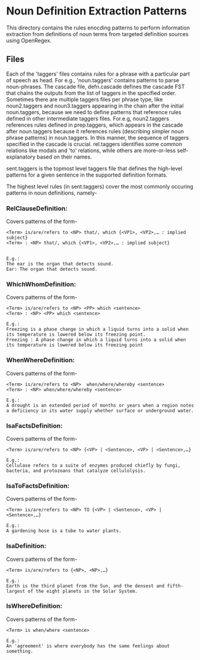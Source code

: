 # Noun Definition Extraction Patterns

This directory contains the rules enocding patterns to perform information extraction from definitions of noun terms from targeted definition sources using OpenRegex.

## Files

Each of the 'taggers' files contains rules for a phrase with a particular part of speech as head. For e.g., 'noun.taggers' contains patterns to parse noun-phrases. 
The cascade file, defn.cascade defines the cascade FST that chains the outputs from the list of taggers in the specified order.
Sometimes there are multiple taggers files per phrase type, like noun2.taggers and noun3.taggers appearing in the chain after the initial noun.taggers, because we need to define patterns that reference rules defined in other intermediate taggers files. For.e.g, noun2.taggers references rules defined in prep.taggers, which appears in the cascade after noun.taggers because it references rules (describing simpler noun phrase patterns) in noun.taggers. In this manner, the sequence of taggers specified in the cascade is crucial.
rel.taggers identifies some common relations like modals and 'to' relations, while others are more-or-less self-explanatory based on their names.

sent.taggers is the topmost level taggers file that defines the high-level patterns for a given sentence in the supported definition formats.

The highest level rules (in sent.taggers) cover the most commonly occuring patterns in noun definitions, namely-

### RelClauseDefinition:

Covers patterns of the form-

```
<Term> is/are/refers to <NP> that/, which {<VP1>, <VP2>,… : implied subject}
<Term> : <NP> that/, which {<VP1>, <VP2>,… : implied subject}


E.g.:
The ear is the organ that detects sound.
Ear: The organ that detects sound.
```

### WhichWhomDefinition:

Covers patterns of the form-
```
<Term> is/are/refers to <NP> <PP> which <sentence>
<Term> : <NP> <PP> which <sentence>

E.g.:
Freezing is a phase change in which a liquid turns into a solid when its temperature is lowered below its freezing point.
Freezing : A phase change in which a liquid turns into a solid when its temperature is lowered below its freezing point
```

### WhenWhereDefinition:

Covers patterns of the form-
```
<Term> is/are/refers to <NP>  when/where/whereby <sentence>
<Term> : <NP> when/where/whereby <sentence>

E.g.:
A drought is an extended period of months or years when a region notes a deficiency in its water supply whether surface or underground water.
```

### IsaFactsDefinition:

Covers patterns of the form-
```
<Term> is/are/refers to <NP> {<VP> | <Sentence>, <VP> | <Sentence>,…}

E.g.:
Cellulase refers to a suite of enzymes produced chiefly by fungi, bacteria, and protozoans that catalyze cellulolysis.
```

### IsaToFactsDefinition:

Covers patterns of the form-
```
<Term> is/are/refers to <NP> TO {<VP> | <Sentence>, <VP> | <Sentence>,…}

E.g.:
A gardening hose is a tube to water plants.
```

### IsaDefinition:

Covers patterns of the form-
```
<Term> is/are/refers to {<NP>, <NP>,…}

E.g.:
Earth is the third planet from the Sun, and the densest and fifth-largest of the eight planets in the Solar System.
```

### IsWhereDefinition:

Covers patterns of the form-
```
<Term> is when/where <sentence>

E.g.:
An 'agreement' is where everybody has the same feelings about something.
```


